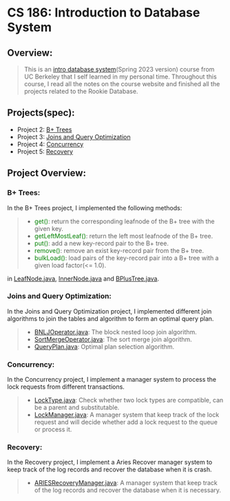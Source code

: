 # CS 186: Introduction to Database System

## Overview:

> This is an [intro database system](https://cs186berkeley.net/)(Spring 2023 version) course from UC Berkeley that I self learned in my personal time.
> Throughout this course, I read all the notes on the course website and finished all the projects related to the Rookie Database. 

## Projects(spec):

- Project 2: [B+ Trees](https://cs186.gitbook.io/project/assignments/proj2)
- Project 3: [Joins and Query Optimization](https://cs186.gitbook.io/project/assignments/proj3)
- Project 4: [Concurrency](https://cs186.gitbook.io/project/assignments/proj4)
- Project 5: [Recovery](https://cs186.gitbook.io/project/assignments/proj5)

## Project Overview:

### B+ Trees:

In the B+ Trees project, I implemented the following methods:

> - <span style="color: green">get()</span>: return the corresponding leafnode of the B+ tree with the given key.
> - <span style="color: green">getLeftMostLeaf()</span>: return the left most leafnode of the B+ tree.
> - <span style="color: green">put()</span>: add a new key-record pair to the B+ tree.
> - <span style="color: green">remove()</span>: remove an exist key-record pair from the B+ tree.
> - <span style="color: green">bulkLoad()</span>: load pairs of the key-record pair into a B+ tree with a given load factor(<= 1.0).

in [LeafNode.java](https://github.com/Leon123-Lin/sp23-rookiedb/blob/main/src/main/java/edu/berkeley/cs186/database/index/LeafNode.java), 
[InnerNode.java](https://github.com/Leon123-Lin/sp23-rookiedb/blob/main/src/main/java/edu/berkeley/cs186/database/index/InnerNode.java) 
and [BPlusTree.java](https://github.com/Leon123-Lin/sp23-rookiedb/blob/main/src/main/java/edu/berkeley/cs186/database/index/BPlusTree.java).


### Joins and Query Optimization:

In the Joins and Query Optimization project, I implemented different join algorithms to join the tables and algorithm to form an optimal query plan.

> - [BNLJOperator.java](https://github.com/Leon123-Lin/sp23-rookiedb/blob/main/src/main/java/edu/berkeley/cs186/database/query/join/BNLJOperator.java): The block nested loop join algorithm.
> - [SortMergeOperator.java](https://github.com/Leon123-Lin/sp23-rookiedb/blob/main/src/main/java/edu/berkeley/cs186/database/query/join/SortMergeOperator.java): The sort merge join algorithm.
> - [QueryPlan.java](https://github.com/Leon123-Lin/sp23-rookiedb/blob/main/src/main/java/edu/berkeley/cs186/database/query/QueryPlan.java): Optimal plan selection algorithm.


### Concurrency:

In the Concurrency project, I implement a manager system to process the lock requests from different transactions.

> - [LockType.java](https://github.com/Leon123-Lin/sp23-rookiedb/blob/main/src/main/java/edu/berkeley/cs186/database/concurrency/LockType.java): Check whether two lock types are compatible, can be a parent and substitutable.
> - [LockManager.java](https://github.com/Leon123-Lin/sp23-rookiedb/blob/main/src/main/java/edu/berkeley/cs186/database/concurrency/LockManager.java): A manager system that keep track of the lock request and will decide whether add a lock request to the queue or process it.


### Recovery:

In the Recovery project, I implement a Aries Recover manager system to keep track of the log records and recover the database when it is crash.

> - [ARIESRecoveryManager.java](https://github.com/Leon123-Lin/sp23-rookiedb/blob/main/src/main/java/edu/berkeley/cs186/database/recovery/ARIESRecoveryManager.java): A manager system that keep track of the log records and recover the database when it is necessary.
